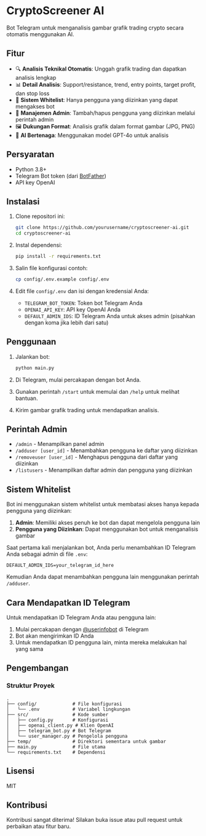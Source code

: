 # CryptoScreener AI

Bot Telegram untuk menganalisis gambar grafik trading crypto secara otomatis menggunakan AI.

## Fitur

- 🔍 **Analisis Teknikal Otomatis**: Unggah grafik trading dan dapatkan analisis lengkap
- 📊 **Detail Analisis**: Support/resistance, trend, entry points, target profit, dan stop loss
- 🔐 **Sistem Whitelist**: Hanya pengguna yang diizinkan yang dapat mengakses bot
- 👑 **Manajemen Admin**: Tambah/hapus pengguna yang diizinkan melalui perintah admin
- 🖼️ **Dukungan Format**: Analisis grafik dalam format gambar (JPG, PNG)
- 🧠 **AI Bertenaga**: Menggunakan model GPT-4o untuk analisis

## Persyaratan

- Python 3.8+
- Telegram Bot token (dari [BotFather](https://t.me/botfather))
- API key OpenAI

## Instalasi

1. Clone repositori ini:
   ```bash
   git clone https://github.com/yourusername/cryptoscreener-ai.git
   cd cryptoscreener-ai
   ```

2. Instal dependensi:
   ```bash
   pip install -r requirements.txt
   ```

3. Salin file konfigurasi contoh:
   ```bash
   cp config/.env.example config/.env
   ```

4. Edit file `config/.env` dan isi dengan kredensial Anda:
   - `TELEGRAM_BOT_TOKEN`: Token bot Telegram Anda
   - `OPENAI_API_KEY`: API key OpenAI Anda
   - `DEFAULT_ADMIN_IDS`: ID Telegram Anda untuk akses admin (pisahkan dengan koma jika lebih dari satu)

## Penggunaan

1. Jalankan bot:
   ```bash
   python main.py
   ```

2. Di Telegram, mulai percakapan dengan bot Anda.

3. Gunakan perintah `/start` untuk memulai dan `/help` untuk melihat bantuan.

4. Kirim gambar grafik trading untuk mendapatkan analisis.

## Perintah Admin

- `/admin` - Menampilkan panel admin
- `/adduser [user_id]` - Menambahkan pengguna ke daftar yang diizinkan
- `/removeuser [user_id]` - Menghapus pengguna dari daftar yang diizinkan
- `/listusers` - Menampilkan daftar admin dan pengguna yang diizinkan

## Sistem Whitelist

Bot ini menggunakan sistem whitelist untuk membatasi akses hanya kepada pengguna yang diizinkan:

1. **Admin**: Memiliki akses penuh ke bot dan dapat mengelola pengguna lain
2. **Pengguna yang Diizinkan**: Dapat menggunakan bot untuk menganalisis gambar

Saat pertama kali menjalankan bot, Anda perlu menambahkan ID Telegram Anda sebagai admin di file `.env`:
```
DEFAULT_ADMIN_IDS=your_telegram_id_here
```

Kemudian Anda dapat menambahkan pengguna lain menggunakan perintah `/adduser`.

## Cara Mendapatkan ID Telegram

Untuk mendapatkan ID Telegram Anda atau pengguna lain:

1. Mulai percakapan dengan [@userinfobot](https://t.me/userinfobot) di Telegram
2. Bot akan mengirimkan ID Anda
3. Untuk mendapatkan ID pengguna lain, minta mereka melakukan hal yang sama

## Pengembangan

### Struktur Proyek

```
.
├── config/             # File konfigurasi
│   └── .env            # Variabel lingkungan
├── src/                # Kode sumber
│   ├── config.py       # Konfigurasi
│   ├── openai_client.py # Klien OpenAI
│   ├── telegram_bot.py # Bot Telegram
│   └── user_manager.py # Pengelola pengguna
├── temp/               # Direktori sementara untuk gambar
├── main.py             # File utama
└── requirements.txt    # Dependensi
```

## Lisensi

MIT

## Kontribusi

Kontribusi sangat diterima! Silakan buka issue atau pull request untuk perbaikan atau fitur baru. 